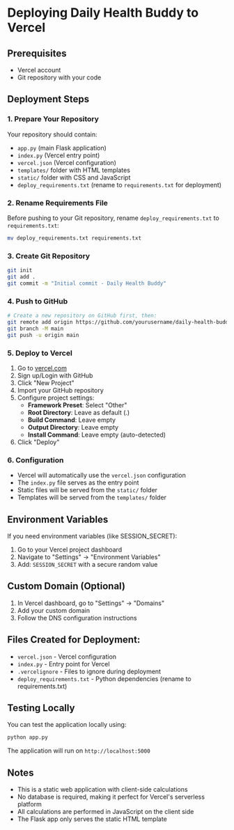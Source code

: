 # Deploying Daily Health Buddy to Vercel

## Prerequisites
- Vercel account
- Git repository with your code

## Deployment Steps

### 1. Prepare Your Repository
Your repository should contain:
- `app.py` (main Flask application)
- `index.py` (Vercel entry point)
- `vercel.json` (Vercel configuration)
- `templates/` folder with HTML templates
- `static/` folder with CSS and JavaScript
- `deploy_requirements.txt` (rename to `requirements.txt` for deployment)

### 2. Rename Requirements File
Before pushing to your Git repository, rename `deploy_requirements.txt` to `requirements.txt`:
```bash
mv deploy_requirements.txt requirements.txt
```

### 3. Create Git Repository
```bash
git init
git add .
git commit -m "Initial commit - Daily Health Buddy"
```

### 4. Push to GitHub
```bash
# Create a new repository on GitHub first, then:
git remote add origin https://github.com/yourusername/daily-health-buddy.git
git branch -M main
git push -u origin main
```

### 5. Deploy to Vercel
1. Go to [vercel.com](https://vercel.com)
2. Sign up/Login with GitHub
3. Click "New Project"
4. Import your GitHub repository
5. Configure project settings:
   - **Framework Preset**: Select "Other" 
   - **Root Directory**: Leave as default (.)
   - **Build Command**: Leave empty
   - **Output Directory**: Leave empty
   - **Install Command**: Leave empty (auto-detected)
6. Click "Deploy"

### 6. Configuration
- Vercel will automatically use the `vercel.json` configuration
- The `index.py` file serves as the entry point
- Static files will be served from the `static/` folder
- Templates will be served from the `templates/` folder

## Environment Variables
If you need environment variables (like SESSION_SECRET):
1. Go to your Vercel project dashboard
2. Navigate to "Settings" → "Environment Variables"
3. Add: `SESSION_SECRET` with a secure random value

## Custom Domain (Optional)
1. In Vercel dashboard, go to "Settings" → "Domains"
2. Add your custom domain
3. Follow the DNS configuration instructions

## Files Created for Deployment:
- `vercel.json` - Vercel configuration
- `index.py` - Entry point for Vercel
- `.vercelignore` - Files to ignore during deployment
- `deploy_requirements.txt` - Python dependencies (rename to requirements.txt)

## Testing Locally
You can test the application locally using:
```bash
python app.py
```

The application will run on `http://localhost:5000`

## Notes
- This is a static web application with client-side calculations
- No database is required, making it perfect for Vercel's serverless platform
- All calculations are performed in JavaScript on the client side
- The Flask app only serves the static HTML template